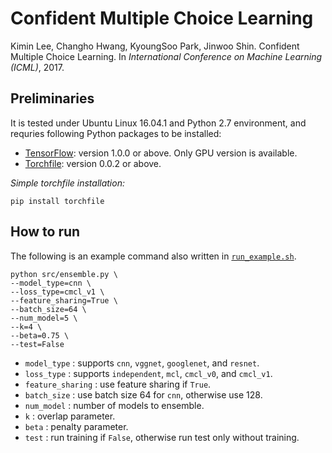 # Confident Multiple Choice Learning

Kimin Lee, Changho Hwang, KyoungSoo Park, Jinwoo Shin. Confident Multiple Choice Learning. In *International Conference on Machine Learning (ICML)*, 2017.

## Preliminaries

It is tested under Ubuntu Linux 16.04.1 and Python 2.7 environment, and requries following Python packages to be installed:

* [TensorFlow](https://github.com/tensorflow/tensorflow): version 1.0.0 or above. Only GPU version is available.
* [Torchfile](https://github.com/bshillingford/python-torchfile): version 0.0.2 or above.

*Simple torchfile installation:*

    pip install torchfile


## How to run

The following is an example command also written in [`run_example.sh`](run_example.sh).

    python src/ensemble.py \
    --model_type=cnn \ 
    --loss_type=cmcl_v1 \
    --feature_sharing=True \
    --batch_size=64 \
    --num_model=5 \
    --k=4 \
    --beta=0.75 \
    --test=False

* `model_type`      : supports `cnn`, `vggnet`, `googlenet`, and `resnet`.
* `loss_type`       : supports `independent`, `mcl`, `cmcl_v0`, and `cmcl_v1`.
* `feature_sharing` : use feature sharing if `True`.
* `batch_size`      : use batch size 64 for `cnn`, otherwise use 128.
* `num_model`       : number of models to ensemble.
* `k`               : overlap parameter.
* `beta`            : penalty parameter.
* `test`            : run training if `False`, otherwise run test only without training.
